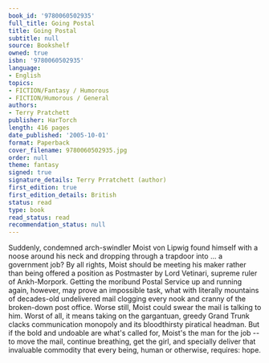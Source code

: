 ```yaml
---
book_id: '9780060502935'
full_title: Going Postal
title: Going Postal
subtitle: null
source: Bookshelf
owned: true
isbn: '9780060502935'
language:
- English
topics:
- FICTION/Fantasy / Humorous
- FICTION/Humorous / General
authors:
- Terry Pratchett
publisher: HarTorch
length: 416 pages
date_published: '2005-10-01'
format: Paperback
cover_filename: 9780060502935.jpg
order: null
theme: fantasy
signed: true
signature_details: Terry Prratchett (author)
first_edition: true
first_edition_details: British
status: read
type: book
read_status: read
recommendation_status: null
---
```

Suddenly, condemned arch-swindler Moist von Lipwig found himself with a noose around his neck and dropping through a trapdoor into ... a government job?
By all rights, Moist should be meeting his maker rather than being offered a position as Postmaster by Lord Vetinari, supreme ruler of Ankh-Morpork. Getting the moribund Postal Service up and running again, however, may prove an impossible task, what with literally mountains of decades-old undelivered mail clogging every nook and cranny of the broken-down post office. Worse still, Moist could swear the mail is talking to him. Worst of all, it means taking on the gargantuan, greedy Grand Trunk clacks communication monopoly and its bloodthirsty piratical headman. But if the bold and undoable are what's called for, Moist's the man for the job -- to move the mail, continue breathing, get the girl, and specially deliver that invaluable commodity that every being, human or otherwise, requires: hope.
